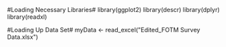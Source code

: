 #Loading Necessary Libraries#
library(ggplot2)
library(descr)
library(dplyr)
library(readxl)

#Loading Up Data Set#
myData <- read_excel("Edited_FOTM Survey Data.xlsx")
